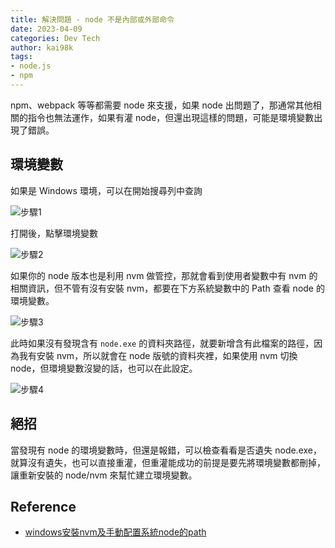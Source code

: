 ```yaml
---
title: 解決問題 - node 不是內部或外部命令
date: 2023-04-09
categories: Dev Tech
author: kai98k
tags:
- node.js
- npm
---
```

npm、webpack 等等都需要 node 來支援，如果 node 出問題了，那通常其他相關的指令也無法運作，如果有灌 node，但還出現這樣的問題，可能是環境變數出現了錯誤。

## 環境變數

如果是 Windows 環境，可以在開始搜尋列中查詢

![步驟1](https://i.imgur.com/25vCJJm.png)

打開後，點擊環境變數

![步驟2](https://i.imgur.com/6cdQIJ9.png)

如果你的 node 版本也是利用 nvm 做管控，那就會看到使用者變數中有 nvm 的相關資訊，但不管有沒有安裝 nvm，都要在下方系統變數中的 Path 查看 node 的環境變數。

![步驟3](https://i.imgur.com/VgzTXOI.png)

此時如果沒有發現含有 `node.exe` 的資料夾路徑，就要新增含有此檔案的路徑，因為我有安裝 nvm，所以就會在 node 版號的資料夾裡，如果使用 nvm 切換 node，但環境變數沒變的話，也可以在此設定。

![步驟4](https://i.imgur.com/5oPMw6e.png)


## 絕招

當發現有 node 的環境變數時，但還是報錯，可以檢查看看是否遺失 node.exe，就算沒有遺失，也可以直接重灌，但重灌能成功的前提是要先將環境變數都刪掉，讓重新安裝的 node/nvm 來幫忙建立環境變數。

## Reference

- [windows安裝nvm及手動配置系統node的path
](https://www.796t.com/content/1544611888.html)
